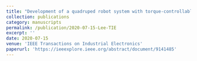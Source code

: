 ```yaml
---
title: "Development of a quadruped robot system with torque-controllable modular actuator unit"
collection: publications
category: manuscripts
permalink: /publication/2020-07-15-Lee-TIE
excerpt: ''
date: 2020-07-15
venue: 'IEEE Transactions on Industrial Electronics'
paperurl: 'https://ieeexplore.ieee.org/abstract/document/9141485'
---
```

